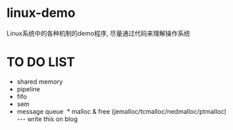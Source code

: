 
# linux-demo
Linux系统中的各种机制的demo程序, 尽量通过代码来理解操作系统
# TO DO LIST
  * shared memory
  * pipeline
  * fifo
  * sem
  * message queue
  * malloc & free (jemalloc/tcmalloc/nedmalloc/ptmalloc)  --- write this on blog
